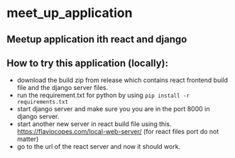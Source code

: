 # meet_up_application
 ## Meetup application ith react and django 

## How to try this application (locally):
- download the build zip from release which contains react frontend build file and the django server files.
- run the requirement.txt for python by using `pip install -r requirements.txt`
- start django server and make sure you you are in the port 8000 in django server.
- start another new server in react build file using this. https://flaviocopes.com/local-web-server/ (for react files port do not matter)
- go to the url of the react server and now it should work.
